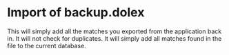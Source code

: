 # Import of backup.dolex #
This will simply add all the matches you exported from the application back in. It will not check for duplicates. It will simply add all matches found in the file to the current database.